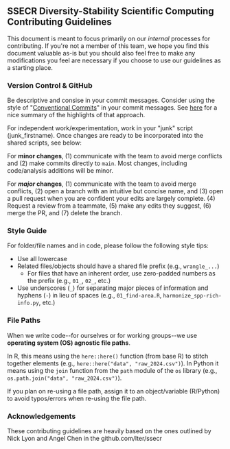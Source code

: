 ## SSECR Diversity-Stability Scientific Computing Contributing Guidelines

This document is meant to focus primarily on our _internal_ processes for contributing. If you're not a member of this team, we hope you find this document valuable as-is but you should also feel free to make any modifications you feel are necessary if you choose to use our guidelines as a starting place.

### Version Control & GitHub

Be descriptive and consise in your commit messages. Consider using the style of "[Conventional Commits](https://www.conventionalcommits.org/en/v1.0.0/)" in your commit messages. See [here](https://njlyon0.github.io/tips/commits.html) for a nice summary of the highlights of that approach.

For independent work/experimentation, work in your "junk" script (junk_firstname). Once changes are ready to be incorporated into the shared scripts, see below: 

For **minor changes**, (1) communicate with the team to avoid merge conflicts and (2) make commits directly to `main`. Most changes, including code/analysis additions will be minor.

For **_major_ changes**, (1) communicate with the team to avoid merge conflicts, (2) open a branch with an intuitive but concise name, and (3) open a pull request when you are confident your edits are largely complete. (4) Request a review from a teammate, (5) make any edits they suggest, (6) merge the PR, and (7) delete the branch.

### Style Guide

For folder/file names and in code, please follow the following style tips:

- Use all lowercase
- Related files/objects should have a shared file prefix (e.g., `wrangle_...`)
    - For files that have an inherent order, use zero-padded numbers as the prefix (e.g., `01_`, `02_`, etc.)
- Use underscores (`_`) for separating major pieces of information and hyphens (`-`) in lieu of spaces (e.g., `01_find-area.R`, `harmonize_spp-rich-info.py`, etc.)

### File Paths

When we write code--for ourselves or for working groups--we use **operating system (OS) agnostic file paths**.

In R, this means using the `here::here()` function (from base R) to stitch together elements (e.g., `here::here("data", "raw_2024.csv")`). In Python it means using the `join` function from the `path` module of the `os` library (e.g., `os.path.join("data", "raw_2024.csv")`).

If you plan on re-using a file path, assign it to an object/variable (R/Python) to avoid typos/errors when re-using the file path.

### Acknowledgements

These contributing guidelines are heavily based on the ones outlined by Nick Lyon and Angel Chen in the github.com/lter/ssecr
